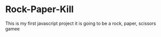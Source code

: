 # Rock-Paper-Kill

This is my first javascript project
it is going to be a rock, paper, scissors gamee
